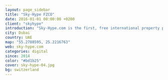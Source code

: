 ```yaml
---
layout: page_sidebar
title: "Sky-Hype FZCO"
date: 2016-01-01 00:00:00 +0200
client: "skyhype"
introduction: "Sky-Hype.com is the first, free international property portal with a powerful metasearch engine that already connects you to over 200 million properties and agents around the world."
city: Dubai
country: UAE
map: "55.2788595, 25.2216763"
web: sky-hype.com
categories: digital
since: 2014
color: "#bd1b25"
cover: sky-hype-04.jpg
bg: switzerland
---
```

